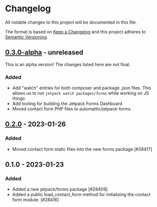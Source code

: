 # Changelog

All notable changes to this project will be documented in this file.

The format is based on [Keep a Changelog](https://keepachangelog.com/en/1.0.0/)
and this project adheres to [Semantic Versioning](https://semver.org/spec/v2.0.0.html).

## [0.3.0-alpha] - unreleased

This is an alpha version! The changes listed here are not final.

### Added
- Add "watch" entries for both composer and package .json files. This allows us to run `jetpack watch packages/forms` while working on JS things
- Add tooling for building the Jetpack Forms Dashboard
- Moved contact form PHP files to automattic/jetpack-forms

## [0.2.0] - 2023-01-26
### Added
- Moved contact form static files into the new forms package [#28417]

## 0.1.0 - 2023-01-23
### Added
- Added a new jetpack/forms package [#28409]
- Added a public load_contact_form method for initializing the contact form module. [#28416]

[0.3.0-alpha]: https://github.com/automattic/jetpack-forms/compare/v0.2.0...v0.3.0-alpha
[0.2.0]: https://github.com/automattic/jetpack-forms/compare/v0.1.0...v0.2.0
